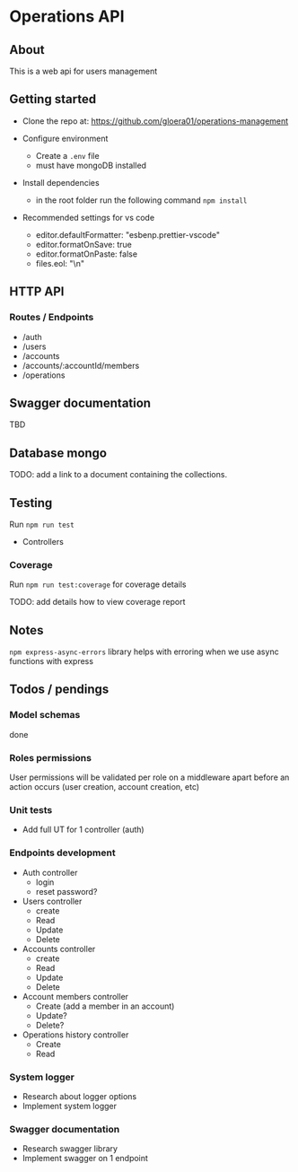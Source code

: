 # Operations API

## About

This is a web api for users management

## Getting started

- Clone the repo at: https://github.com/gloera01/operations-management
- Configure environment
  - Create a `.env` file
  - must have mongoDB installed
- Install dependencies

  - in the root folder run the following command `npm install`

- Recommended settings for vs code
  - editor.defaultFormatter: "esbenp.prettier-vscode"
  - editor.formatOnSave: true
  - editor.formatOnPaste: false
  - files.eol: "\n"

## HTTP API

### Routes / Endpoints

- /auth
- /users
- /accounts
- /accounts/:accountId/members
- /operations

## Swagger documentation

TBD

## Database mongo

TODO: add a link to a document containing the collections.

## Testing

Run `npm run test`

- Controllers

### Coverage

Run `npm run test:coverage` for coverage details

TODO: add details how to view coverage report

## Notes

`npm express-async-errors` library helps with erroring when we use async functions with express

## Todos / pendings

### Model schemas

done

### Roles permissions

User permissions will be validated per role on a middleware apart before an action occurs (user creation, account creation, etc)

### Unit tests

- Add full UT for 1 controller (auth)

### Endpoints development

- Auth controller
  - login
  - reset password?
- Users controller
  - create
  - Read
  - Update
  - Delete
- Accounts controller
  - create
  - Read
  - Update
  - Delete
- Account members controller
  - Create (add a member in an account)
  - Update?
  - Delete?
- Operations history controller
  - Create
  - Read

### System logger

- Research about logger options
- Implement system logger

### Swagger documentation

- Research swagger library
- Implement swagger on 1 endpoint
